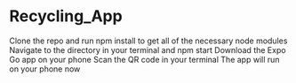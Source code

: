 # Recycling_App

Clone the repo and run npm install to get all of the necessary node modules
Navigate to the directory in your terminal and npm start
Download the Expo Go app on your phone
Scan the QR code in your terminal
The app will run on your phone now

